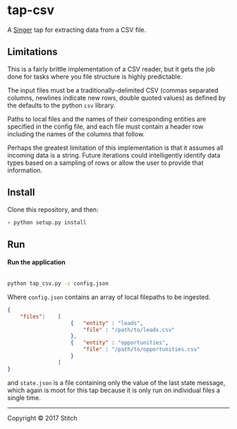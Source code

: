 # tap-csv

A [Singer](https://singer.io) tap for extracting data from a CSV file.

## Limitations

This is a fairly brittle implementation of a CSV reader, but it gets 
the job done for tasks where you file structure is highly predictable.

The input files must be a traditionally-delimited CSV (commas separated
columns, newlines indicate new rows, double quoted values) as defined 
by the defaults to the python `csv` library.

Paths to local files and the names of their corresponding entities are
specified in the config file, and each file must contain a header row
including the names of the columns that follow.

Perhaps the greatest limitation of this implementation is that it
assumes all incoming data is a string. Future iterations could
intelligently identify data types based on a sampling of rows or
allow the user to provide that information.


## Install

Clone this repository, and then:

```bash
› python setup.py install
```

## Run

#### Run the application

```bash

python tap_csv.py -c config.json

```

Where `config.json` contains an array of local filepaths to be ingested.

```json
{
	"files":	[ 	
					{	"entity" : "leads",
						"file" : "/path/to/leads.csv" 
					},
					{	"entity" : "opportunities",
						"file" : "/path/to/opportunities.csv" 
					}
				]
}
```

and `state.json` is a file containing only the value of the last state
message, which again is moot for this tap because it is only run on
individual files a single time.

---

Copyright &copy; 2017 Stitch
